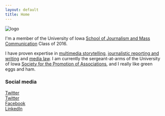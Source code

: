 ```yaml
---
layout: default
title: Home
---
```


![logo](public/test.jpg)

I'm a member of the University of Iowa [School of Journalism and Mass Communication](http://clas.uiowa.edu/sjmc/) Class of 2016.

I have proven expertise in [multimedia storytelling](/), [journalistic reporting and writing](/#) and [media law](/#). I am currently the sergeant-at-arms of the University of Iowa [Society for the Promotion of Associations](/#), and I really like green eggs and ham.

### Social media

<!-- go to http://fontawesome.io/icons/ to see more icons -->
<p class="social-icons">
<a href="http://twitter.com/stellarstudent"><i class="fa fa-twitter-square" aria-hidden="true"></i>Twitter</a>
<br>
<a href="http://vine.com/stellarstudent"><i class="fa fa-vine" aria-hidden="true"></i>Twitter</a>
<br>
<a href="http://facebook.com/stellarstudent"><i class="fa fa-facebook-square" aria-hidden="true"></i>Facebook</a>
<br>
<a href="http://linkedin.com/in/stellarstudent"><i class="fa fa-linkedin-square" aria-hidden="true"></i>LinkedIn</a>
</p>
